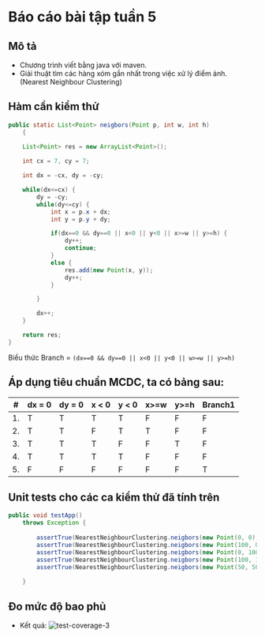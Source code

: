 # Báo cáo bài tập tuần 5

## Mô tả
- Chương trình viết bằng java với maven.
- Giải thuật tìm các hàng xóm gần nhất trong việc xử lý điểm ảnh. (Nearest Neighbour Clustering)

## Hàm cần kiểm thử
```java
public static List<Point> neigbors(Point p, int w, int h) 
	{
			
	List<Point> res = new ArrayList<Point>();

	int cx = 7, cy = 7;

	int dx = -cx, dy = -cy;

	while(dx<=cx) {
		dy = -cy;
		while(dy<=cy) {
			int x = p.x + dx;
			int y = p.y + dy;

			if(dx==0 && dy==0 || x<0 || y<0 || x>=w || y>=h) {
				dy++;
				continue;
			}
			else {
				res.add(new Point(x, y));
				dy++;
			}

		}

		dx++;
	}

	return res;
}
```
Biểu thức Branch = 
```(dx==0 && dy==0 || x<0 || y<0 || w>=w || y>=h)```



## Áp dụng tiêu chuẩn MCDC, ta có bảng sau:
\#       | dx = 0 | dy = 0 | x < 0 | y < 0 | x>=w | y>=h  | Branch1
-------- |------|------|-----| ----|---------------|------------------| -------
1.       |T       |T       | T     | T     | F                 |F                   | F
2.       |T       |T       | F     | T     | T                 |F                   | F
3.       |T       |T       | T     | F     | F                 |T                   | F       
4.       |T       |T       | T     | T     | F                 |F                   | F
5.       |F       |F       | F     | F     | F                 |F                   | T


## Unit tests cho các ca kiểm thử đã tính trên
```java
public void testApp()
    throws Exception {
    	
    	assertTrue(NearestNeighbourClustering.neigbors(new Point(0, 0), 100, 100).size() > 0);
    	assertTrue(NearestNeighbourClustering.neigbors(new Point(100, 0), 100, 100).size() > 0);
    	assertTrue(NearestNeighbourClustering.neigbors(new Point(0, 100), 100, 100).size() > 0);
    	assertTrue(NearestNeighbourClustering.neigbors(new Point(100, 100), 100, 100).size() > 0);
    	assertTrue(NearestNeighbourClustering.neigbors(new Point(50, 50), 100, 100).size() > 0);
    	
    }
```


## Đo mức độ bao phủ
 - Kết quả:
 ![test-coverage-3](https://github.com/ducanhk58uet/int3117-2016/blob/master/LeDucAnh/BT2/NearestNeighbourClustering/screenshots/test_coverage_3.PNG)
